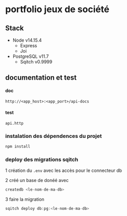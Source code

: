 # portfolio jeux de société

<description>

## Stack

- Node v14.15.4
  - Express
  - Joi
- PostgreSQL v11.7
  - Sqitch v0.9999

## documentation et test

#### doc

`http://<app_host>:<app_port>/api-docs`

#### test

`api.http`

### instalation des dépendences du projet 

```java script
npm install
```

### deploy des migrations sqitch

1 création du `.env` avec les accès pour le connecteur db

2 créé un base de donéé avec 

```java script
createdb <le-nom-de-ma-db>
```

3 faire la migration

```java script
sqitch deploy db:pg:<le-nom-de-ma-db>
```